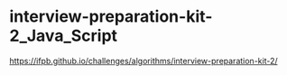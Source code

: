 # interview-preparation-kit-2_Java_Script
https://ifpb.github.io/challenges/algorithms/interview-preparation-kit-2/
